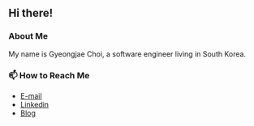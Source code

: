 ## Hi there!

### About Me

My name is Gyeongjae Choi, a software engineer living in South Korea.

### 📫 How to Reach Me

- [E-mail](mailto:def6488@gmail.com)
- [Linkedin](https://www.linkedin.com/in/gyeongjae-choi-b259b0163)
- [Blog](https://ryanking13.github.io)

<!--
**ryanking13/ryanking13** is a ✨ _special_ ✨ repository because its `README.md` (this file) appears on your GitHub profile.

Here are some ideas to get you started:

- 🔭 I’m currently working on ...
- 🌱 I’m currently learning ...
- 👯 I’m looking to collaborate on ...
- 🤔 I’m looking for help with ...
- 💬 Ask me about ...
- 📫 How to reach me: ...
- 😄 Pronouns: ...
- ⚡ Fun fact: ...
-->
